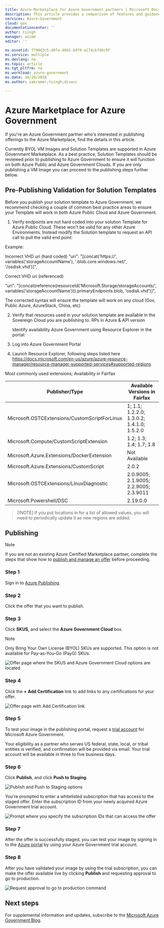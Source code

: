 ```yaml
---
title: Azure Marketplace for Azure Government partners | Microsoft Docs
description: This article provides a comparison of features and guidance on developing applications for Azure Government.
services: Azure-Government
cloud: gov
documentationcenter: ''
author: tsingh
manager: asimm
editor: ''

ms.assetid: 7790d3c5-d0fa-4662-b4f0-a174cb7d6c9f
ms.service: multiple
ms.devlang: na
ms.topic: article
ms.tgt_pltfrm: na
ms.workload: azure-government
ms.date: 10/20/2016
ms.author: zakramer;tsingh;divacc

---
```

# Azure Marketplace for Azure Government
If you're an Azure Government partner who's interested in publishing offerings to the Azure Marketplace, find the details in this article. 

Currently BYOL VM Images and Solution Templates are supported in Azure Government Marketplace. As a best practice, Solution Templates should be reviewed prior to publishing to Azure Government to ensure it will function on both Azure Public and Azure Government Clouds. If you are only publishing a VM Image you can proceed to the publishing steps further below. 

## Pre-Publishing Validation for Solution Templates

Before you publish your solution template to Azure Government, we recommend checking a couple of common best practice areas to ensure your Template will work in both Azure Public Cloud and Azure Government. 

1.	Verify endpoints are not hard coded into your solution Template for Azure Public Cloud. These won't be valid for any other Azure Environments. Instead modify the Solution template to request an API call to pull the valid end point:  

  Example: 

  Incorrect VHD uri (hard coded)
  "uri": "[concat('https://', variables('storageAccountName'), '.blob.core.windows.net/',  '/osdisk.vhd')]",

  Correct VHD uri (referenced)

  "uri": "[concat(reference(resourceId('Microsoft.Storage/storageAccounts/', variables('storageAccountName'))).primaryEndpoints.blob, 'osdisk.vhd')]",

  The corrected syntax will ensure the template will work on any cloud (Gov, Public Azure, AzureStack, China, etc)
 
2.	Verify that resources used in your solution template are available in the Sovereign Cloud you are publishing to. 
RPs in Azure & API version

    Identify availability Azure Government using Resource Explorer in the portal: 

  1.	Log into Azure Government Portal
  2.	Launch Resource Explorer, following steps listed here https://docs.microsoft.com/en-us/azure/azure-resource-manager/resource-manager-supported-services#supported-regions

  Most commonly used extensions; Availability in Fairfax  

  | Publisher/Type | Available Versions in Fairfax |
  | --- | --- | 
  | Microsoft.OSTCExtensions/CustomScriptForLinux | 1; 1.1; 1.2.2.0; 1.3.0.2; 1.4.1.0; 1.5.2.0 |
  | Microsoft.Compute/CustomScriptExtension | 1.2; 1.3; 1.4; 1.7; 1.8 |
  | Microsoft.Azure.Extensions/DockerExtension | Not Available |
  | Microsoft.Azure.Extensions/CustomScript | 2.0.2 |
  | Microsoft.OSTCExtensions/LinuxDiagnostic | 2.0.9005; 2.1.9005; 2.2.9005; 2.3.9011 |
  | Microsoft.Powershell/DSC | 2.19.0.0 |

> [!NOTE] If you put locations in for a list of allowed values, you will need to periodically update it as new regions are added.  


## Publishing
> [!NOTE]
> If you are not an existing Azure Certified Marketplace partner, complete the steps that show how to [publish and manage an offer](../marketplace-publishing/marketplace-publishing-getting-started.md) before proceeding.
>
>

### Step 1
Sign in to [Azure Publishing](https://publish.windowsazure.com).

### Step 2
Click the offer that you want to publish.

### Step 3
Click **SKUS**, and select the **Azure Government Cloud** box.

> [!NOTE]
> Only Bring Your Own License (BYOL) SKUs are supported.  This option is not available for Pay-as-You-Go (PayG) SKUs.
>
>

![Offer page where the SKUS and Azure Government Cloud options are located](./media/government-manage-marketplace-partner-1.png)

### Step 4
Click the **+ Add Certification** link to add links to any certifications for your offer.

![Offer page with Add Certification link](./media/government-manage-marketplace-partner-2.png)

### Step 5
To test your image in the publishing portal, request a [trial account](https://azuregov.microsoft.com/trial/azuregovtrial) for Microsoft Azure Government.

Your eligibility as a partner who serves US federal, state, local, or tribal entities is verified, and confirmation will be provided via email.  Your trial account will be available in three to five business days.

### Step 6
Click **Publish**, and click **Push to Staging**.

![Publish and Push to Staging options](./media/government-manage-marketplace-partner-3.png)

You're prompted to enter a whitelisted subscription that has access to the staged offer. Enter the subscription ID from your newly acquired Azure Government trial account.

![Prompt where you specify the subscription IDs that can access the offer](./media/government-manage-marketplace-partner-4.png)

### Step 7
After the offer is successfully staged, you can test your image by signing in to the [Azure portal](https://portal.azure.us) by using your Azure Government trial account.

### Step 8
After you have validated your image by using the trial subscription, you can make the offer available live by clicking **Publish** and requesting approval to go to production.

![Request approval to go to production command](./media/government-manage-marketplace-partner-5.png)

## Next steps
For supplemental information and updates, subscribe to the [Microsoft Azure Government Blog](https://blogs.msdn.microsoft.com/azuregov/).

